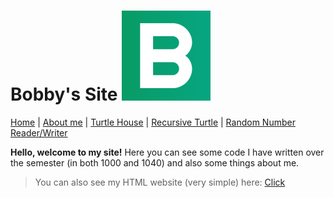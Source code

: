 # Bobby's Site ![Icon](PageIcon.png)

[Home](README.md) | [About me](About.md) | [Turtle House](House.md) | [Recursive Turtle](Recursive.md) | [Random Number Reader/Writer](Numbers.md)

**Hello, welcome to my site!** Here you can see some code I have written over the semester (in both 1000 and 1040) and also some things about me.

>You can also see my HTML website (very simple) here: [Click](https://bobbyd100.com)
